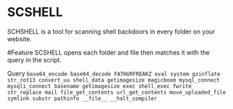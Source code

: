 # SCSHELL
SCHSHELL is a tool for scanning shell backdoors in every folder on your website.

#Feature
SCSHELL opens each folder and file then matches it with the query in the script.

Query
`base64_encode
base64_decode
FATHURFREAKZ
eval
system
gzinflate
str_rot13
convert_uu
shell_data
getimagesize
magicboom
mysql_connect
mysqli_connect
basename
getimagesize
exec
shell_exec
fwrite
str_replace
mail
file_get_contents
url_get_contents
move_uploaded_file
symlink
substr
pathinfo
__file__
__halt_compiler
`
